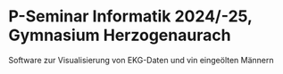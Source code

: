 # P-Seminar Informatik 2024/-25, Gymnasium Herzogenaurach 
Software zur Visualisierung von EKG-Daten
und vin eingeölten Männern